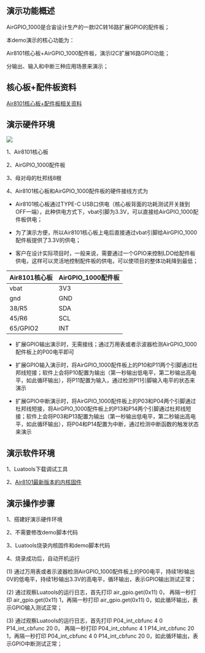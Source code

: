 
## 演示功能概述

AirGPIO_1000是合宙设计生产的一款I2C转16路扩展GPIO的配件板；

本demo演示的核心功能为：

Air8101核心板+AirGPIO_1000配件板，演示I2C扩展16路GPIO功能；

分输出、输入和中断三种应用场景来演示；


## 核心板+配件板资料

[Air8101核心板+配件板相关资料](https://docs.openluat.com/air8101/product/shouce/#air8101_1)


## 演示硬件环境

![](https://docs.openluat.com/air8101/product/file/AirGPIO_1000/hw_connection.jpg)

1、Air8101核心板

2、AirGPIO_1000配件板

3、母对母的杜邦线8根

4、Air8101核心板和AirGPIO_1000配件板的硬件接线方式为

- Air8101核心板通过TYPE-C USB口供电（核心板背面的功耗测试开关拨到OFF一端），此种供电方式下，vbat引脚为3.3V，可以直接给AirGPIO_1000配件板供电；

- 为了演示方便，所以Air8101核心板上电后直接通过vbat引脚给AirGPIO_1000配件板提供了3.3V的供电；

- 客户在设计实际项目时，一般来说，需要通过一个GPIO来控制LDO给配件板供电，这样可以灵活地控制配件板的供电，可以使项目的整体功耗降到最低；

| Air8101核心板 | AirGPIO_1000配件板 |
| ------------ | ------------------ |
|     vbat     |         3V3        |
|     gnd      |         GND        |
|    38/R5     |         SDA        |
|    45/R6     |         SCL        |
|   65/GPIO2   |         INT        |

- 扩展GPIO输出演示时，无需接线；通过万用表或者示波器检测AirGPIO_1000配件板上的P00电平即可

- 扩展GPIO输入演示时，将AirGPIO_1000配件板上的P10和P11两个引脚通过杜邦线短接；软件上会将P10配置为输出（第一秒输出低电平，第二秒输出高电平，如此循环输出），将P11配置为输入，通过检测P11引脚输入电平的状态来演示

- 扩展GPIO中断演示时，将AirGPIO_1000配件板上的P03和P04两个引脚通过杜邦线短接，将AirGPIO_1000配件板上的P13和P14两个引脚通过杜邦线短接；软件上会将P03和P13配置为输出（第一秒输出低电平，第二秒输出高电平，如此循环输出），将P04和P14配置为中断，通过检测中断函数的触发状态来演示


## 演示软件环境

1、Luatools下载调试工具

2、[Air8101最新版本的内核固件](https://docs.openluat.com/air8101/luatos/firmware/)


## 演示操作步骤

1、搭建好演示硬件环境

2、不需要修改demo脚本代码

3、Luatools烧录内核固件和demo脚本代码

4、烧录成功后，自动开机运行

   (1) 通过万用表或者示波器检测AirGPIO_1000配件板上的P00电平，持续1秒输出0V的低电平，持续1秒输出3.3V的高电平，循环输出，表示GPIO输出测试正常；

   (2) 通过观察Luatools的运行日志，首先打印 air_gpio.get(0x11) 0， 再隔一秒打印 air_gpio.get(0x11) 1，再隔一秒打印 air_gpio.get(0x11) 0，如此循环输出，表示GPIO输入测试正常；

   (3) 通过观察Luatools的运行日志，首先打印 P04_int_cbfunc 4 0      P14_int_cbfunc 20 0， 再隔一秒打印  P04_int_cbfunc 4 1      P14_int_cbfunc 20 1，再隔一秒打印 P04_int_cbfunc 4 0      P14_int_cbfunc 20 0，如此循环输出，表示GPIO中断测试正常；
   

